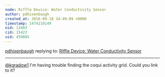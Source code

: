 ```yaml
---
node: Riffle Device: Water Conductivity Sensor
author: pdhixenbaugh
created_at: 2016-09-18 14:49:09 +0000
timestamp: 1474210149
nid: 13403
cid: 15423
uid: 459085
---
```




[pdhixenbaugh](../profile/pdhixenbaugh) replying to: [Riffle Device: Water Conductivity Sensor](../notes/rebeccah/08-29-2016/riffle-device-water-conductivity-sensor)

----
[@kgradow1](/profile/kgradow1) I'm having trouble finding the coqui activity grid. Could you link to it?